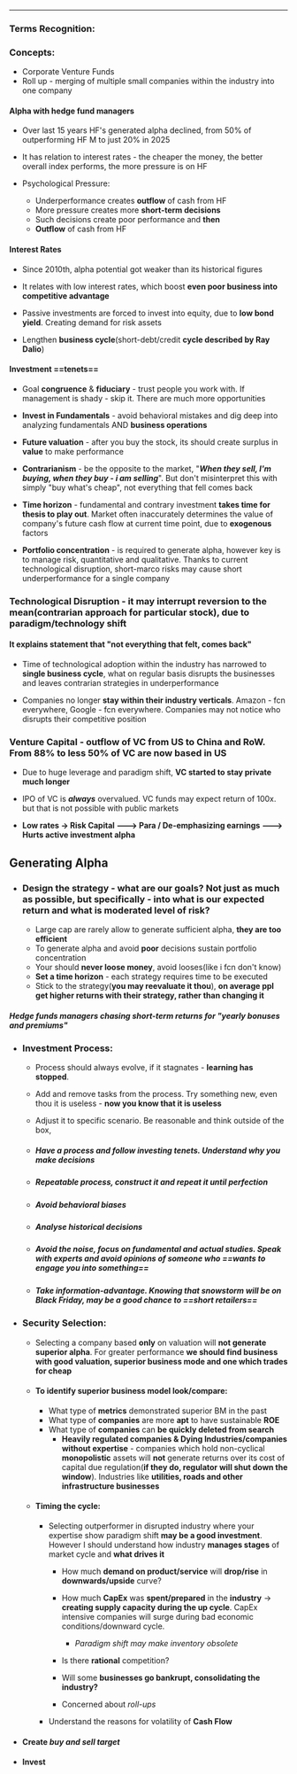 ***
### Terms Recognition:

### Concepts:
- Corporate Venture Funds 
- Roll up - merging of multiple small companies within the industry into one company  

#### Alpha with hedge fund managers 
- Over last 15 years HF's generated alpha declined, from 50% of outperforming HF M to just 20% in 2025

- It has relation to interest rates - the cheaper the money, the better overall index performs, the more pressure is on HF  

- Psychological Pressure:
	- Underperformance creates **outflow** of cash from HF 
	- More pressure creates more **short-term decisions**
	- Such decisions create poor performance and **then**
	- **Outflow** of cash from HF
#### Interest Rates

- Since 2010th, alpha potential got weaker than its historical figures

- It relates with low interest rates, which boost **even poor business into competitive advantage**

- Passive investments are forced to invest into equity, due to **low bond yield**. Creating demand for risk assets 
- Lengthen **business cycle**(short-debt/credit **cycle described by Ray Dalio**)

#### Investment ==tenets==
- Goal **congruence** & **fiduciary** - trust people you work with. If management is shady - skip it. There are much more opportunities 

- **Invest in Fundamentals** - avoid behavioral mistakes and dig deep into analyzing fundamentals AND **business operations** 

- **Future valuation** - after you buy the stock, its should create surplus in **value** to make performance 

- **Contrarianism** - be the opposite to the market, "***When they sell, I'm buying, when they buy - i am selling***". But don't misinterpret this with simply "buy what's cheap", not everything that fell comes back 

- **Time horizon** - fundamental and contrary investment **takes time for thesis to play out**. Market often inaccurately determines the value of company's future cash flow at current time point, due to **exogenous** factors   

- **Portfolio concentration** - is required to generate alpha, however key is to manage risk, quantitative and qualitative. Thanks to current technological disruption, short-marco risks may cause short underperformance for a single company 



### Technological Disruption - it may interrupt reversion to the mean(contrarian approach for particular stock), due to paradigm/technology shift

#### It explains statement that "not everything that felt, comes back" 

- Time of technological adoption within the industry has narrowed to **single business cycle**, what on regular basis disrupts the businesses and leaves contrarian strategies in underperformance

- Companies no longer **stay within their industry verticals**. Amazon - fcn everywhere, Google - fcn everywhere. Companies may not notice who disrupts their competitive position 

### Venture Capital - outflow of VC from US to China and RoW. From 88% to less 50% of VC are now based in US 
- Due to huge leverage and paradigm shift, **VC started to stay private much longer** 

- IPO of VC is ***always*** overvalued. VC funds may expect return of 100x. but that is not possible with public markets 

- **Low rates -> Risk Capital ---> Para / De-emphasizing earnings ---> Hurts active investment alpha**



## Generating Alpha

- ### Design the strategy - what are our goals? Not just **as much as possible**, but specifically - into what is our expected return and what is moderated level of risk?
	- Large cap are rarely allow to generate sufficient alpha, **they are too efficient**
	- To generate alpha and avoid **poor** decisions sustain portfolio concentration
	- Your should **never loose money**, avoid looses(like i fcn don't know) 
	- **Set a time horizon** - each strategy requires time to be executed 
	- Stick to the strategy(**you may reevaluate it thou**), **on average ppl get higher returns with their strategy, rather than changing it**

##### Hedge funds managers chasing short-term returns for "yearly bonuses and premiums"

- ### Investment Process:
	- Process should always evolve, if it stagnates - **learning has stopped**. 
	- Add and remove tasks from the process. Try something new, even thou it is useless - **now you know that it is useless**
	- Adjust it to specific scenario. Be reasonable and think outside of the box,  

	- ##### Have a process and follow investing tenets. Understand why you make decisions

	- ##### Repeatable process, construct it and repeat it until perfection 

	- ##### Avoid behavioral biases 
	
	- ##### Analyse historical decisions 
	
	- ##### Avoid the noise, focus on fundamental and actual studies. Speak with experts and avoid opinions of someone who ==wants to engage you into something==
	
	- ##### Take information-advantage. Knowing that snowstorm will be on Black Friday, may be a good chance to ==short retailers==

- ### Security Selection:
	- Selecting a company based **only** on valuation will **not generate superior alpha**. For greater performance **we should find business with good valuation, superior business mode and one which trades for cheap**
	
	- #### To identify superior business model look/compare:
		- What type of **metrics** demonstrated superior BM in the past 
		- What type of **companies** are more **apt** to have sustainable **ROE**
		- What type of **companies** can **be quickly deleted from search**
			- **Heavily regulated companies & Dying Industries/companies without expertise** - companies which hold non-cyclical **monopolistic** assets will **not** generate returns over its cost of capital due regulation(**if they do, regulator will shut down the window**). Industries like **utilities, roads and other infrastructure businesses** 

	- #### Timing the cycle:
		- Selecting outperformer in disrupted industry where your expertise show paradigm shift **may be a good investment**. However I should understand how industry **manages stages** of market cycle and **what drives it**
			
			- How much **demand on product/service** will **drop/rise** in **downwards/upside** curve?
			
			- How much **CapEx** was **spent/prepared** in the **industry** -> **creating supply capacity during the up cycle**. CapEx intensive companies will surge during bad economic conditions/downward cycle. 
				- *Paradigm shift may make inventory obsolete*
			
			- Is there **rational** competition?
			
			- Will some **businesses go bankrupt, consolidating the industry?**
	
			- Concerned about *roll-ups*
		- Understand the reasons for volatility of **Cash Flow**


- #### Create ***buy and sell target*** 

- #### **Invest**


